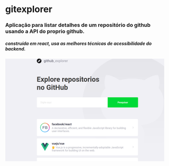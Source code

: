 # gitexplorer

### Aplicação para listar detalhes de um repositório do github usando a API do proprio github.
##### construída em react, usa as melhores técnicas de acessibilidade do backend.

![web app](https://github.com/kleysoncastro/gitexplorer/blob/master/src/assets/githubexplorer.png)
